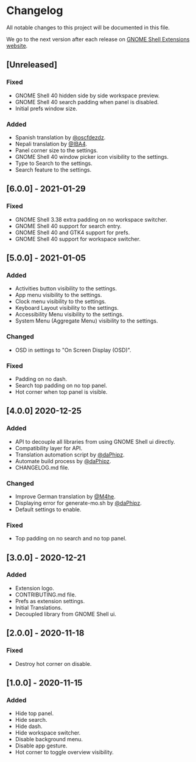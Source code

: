# Changelog

All notable changes to this project will be documented in this file.

We go to the next version after each release on [GNOME Shell Extensions website](https://extensions.gnome.org/).

## [Unreleased]

### Fixed

- GNOME Shell 40 hidden side by side workspace preview.
- GNOME Shell 40 search padding when panel is disabled.
- Initial prefs window size.

### Added

- Spanish translation by [@oscfdezdz](https://gitlab.com/oscfdezdz).
- Nepali translation by [@IBA4](https://gitlab.com/IBA4).
- Panel corner size to the settings.
- GNOME Shell 40 window picker icon visibility to the settings.
- Type to Search to the settings.
- Search feature to the settings.

## [6.0.0] - 2021-01-29

### Fixed

- GNOME Shell 3.38 extra padding on no workspace switcher.
- GNOME Shell 40 support for search entry.
- GNOME Shell 40 and GTK4 support for prefs.
- GNOME Shell 40 support for workspace switcher.

## [5.0.0] - 2021-01-05

### Added

- Activities button visibility to the settings.
- App menu visibility to the settings.
- Clock menu visibility to the settings.
- Keyboard Layout visibility to the settings.
- Accessibility Menu visibility to the settings.
- System Menu (Aggregate Menu) visibility to the settings.

### Changed

- OSD in settings to "On Screen Display (OSD)".

### Fixed

- Padding on no dash.
- Search top padding on no top panel.
- Hot corner when top panel is visible.

## [4.0.0] 2020-12-25

### Added

- API to decouple all libraries from using GNOME Shell ui directly.
- Compatibility layer for API.
- Translation automation script by [@daPhipz](https://gitlab.com/daPhipz).
- Automate build process by [@daPhipz](https://gitlab.com/daPhipz).
- CHANGELOG.md file.

### Changed

- Improve German translation by [@M4he](https://gitlab.com/M4he).
- Displaying error for generate-mo.sh by [@daPhipz](https://gitlab.com/daPhipz).
- Default settings to enable.

### Fixed

- Top padding on no search and no top panel.

## [3.0.0] - 2020-12-21

### Added

- Extension logo.
- CONTRIBUTING.md file.
- Prefs as extension settings.
- Initial Translations.
- Decoupled library from GNOME Shell ui.

## [2.0.0] - 2020-11-18

### Fixed

- Destroy hot corner on disable.

## [1.0.0] - 2020-11-15

### Added

- Hide top panel.
- Hide search.
- Hide dash.
- Hide workspace switcher.
- Disable background menu.
- Disable app gesture.
- Hot corner to toggle overview visibility.
